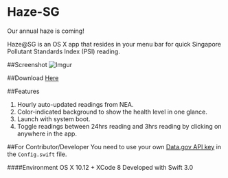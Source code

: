 # Haze-SG
Our annual haze is coming!

Haze@SG is an OS X app that resides in your menu bar for quick Singapore Pollutant Standards Index (PSI) reading.

##Screenshot
![Imgur](http://i.imgur.com/YI7YUib.png?1)

##Download
[Here](https://github.com/Gisonrg/Haze-SG/releases/download/1.3/Haze.SG.pkg)

##Features
1. Hourly auto-updated readings from NEA.
2. Color-indicated background to show the health level in one glance.
3. Launch with system boot. 
4. Toggle readings between 24hrs reading and 3hrs reading by clicking on anywhere in the app.

##For Contributor/Developer
You need to use your own [Data.gov API key](https://developers.data.gov.sg/environment/psi) in the ```Config.swift``` file.

####Environment
OS X 10.12 + XCode 8
Developed with Swift 3.0


